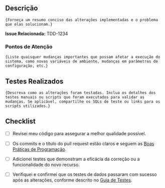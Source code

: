 ## Descrição

`{Forneça um resumo conciso das alterações implementadas e o problema que elas solucionam.}`

**Issue Relacionada:** TDD-1234

### Pontos de Atenção
`{Liste quaisquer mudanças importantes que possam afetar a execução do sistema, como novas variáveis de ambiente, mudanças em parâmetros de configuração, etc.}`


## Testes Realizados

`{Descreva como as alterações foram testadas. Inclua os detalhes dos testes manuais ou scripts que foram executados para validar as mudanças. Se aplicável, compartilhe os SQLs de teste ou links para os scripts utilizados.}`

## Checklist

- [ ] Revisei meu código para assegurar a melhor qualidade possível.
- [ ] Os commits e o título do pull request estão claros e seguem as [Boas Práticas de Programação](https://cortex-confluence.atlassian.net/wiki/spaces/BDST/pages/890896385/Boas+Pr+ticas+de+Programa+o).
- [ ] Adicionei testes que demonstram a eficácia da correção ou a funcionalidade do novo recurso.
- [ ] Verifiquei e confirmei que os testes de dados passaram com sucesso após as alterações, conforme descrito no [Guia de Testes](https://cortex-confluence.atlassian.net/wiki/spaces/BDST/pages/890961942/Testes+Unit+rios).

